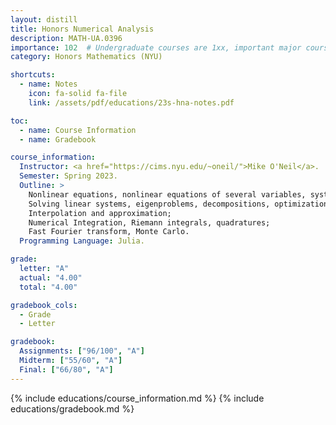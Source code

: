 ```yaml
---
layout: distill
title: Honors Numerical Analysis
description: MATH-UA.0396
importance: 102  # Undergraduate courses are 1xx, important major courses 102
category: Honors Mathematics (NYU)

shortcuts:
  - name: Notes
    icon: fa-solid fa-file
    link: /assets/pdf/educations/23s-hna-notes.pdf

toc:
  - name: Course Information
  - name: Gradebook

course_information:
  Instructor: <a href="https://cims.nyu.edu/~oneil/">Mike O'Neil</a>.
  Semester: Spring 2023.
  Outline: >
    Nonlinear equations, nonlinear equations of several variables, systems of nonlinear equations of several variables;
    Solving linear systems, eigenproblems, decompositions, optimizations;
    Interpolation and approximation;
    Numerical Integration, Riemann integrals, quadratures;
    Fast Fourier transform, Monte Carlo.
  Programming Language: Julia.

grade:
  letter: "A"
  actual: "4.00"
  total: "4.00"

gradebook_cols:
  - Grade
  - Letter

gradebook:
  Assignments: ["96/100", "A"]
  Midterm: ["55/60", "A"]
  Final: ["66/80", "A"]
---
```


{% include educations/course_information.md %}
{% include educations/gradebook.md %}
